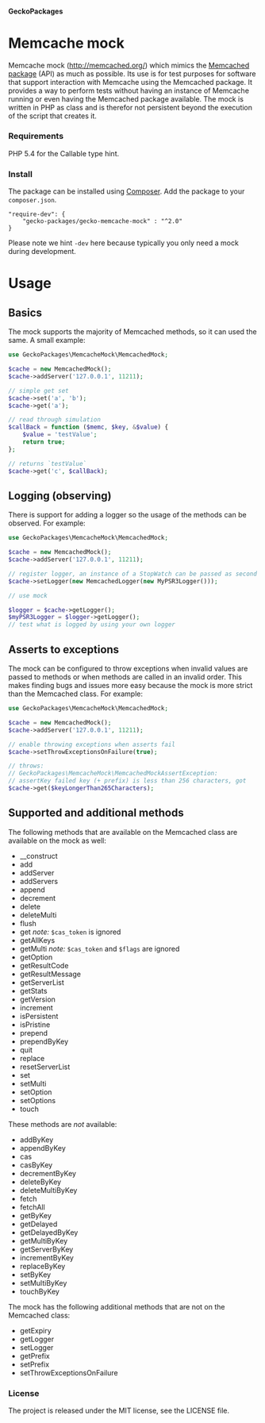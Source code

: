 #### GeckoPackages

# Memcache mock

Memcache mock (http://memcached.org/) which mimics the [Memcached package](http://php.net/manual/en/book.memcached.php) (API) as much as possible.
Its use is for test purposes for software that support interaction with Memcache using the Memcached package.
It provides a way to perform tests without having an instance of Memcache running or even having the Memcached package available.
The mock is written in PHP as class and is therefor not persistent beyond the execution of the script that creates it.

### Requirements

PHP 5.4 for the Callable type hint.

### Install

The package can be installed using [Composer](https://getcomposer.org/).
Add the package to your `composer.json`.

```
"require-dev": {
    "gecko-packages/gecko-memcache-mock" : "^2.0"
}
```

Please note we hint `-dev` here because typically you only need a mock during development.

# Usage

## Basics

The mock supports the majority of Memcached methods, so it can used the same.
A small example:

```php
use GeckoPackages\MemcacheMock\MemcachedMock;

$cache = new MemcachedMock();
$cache->addServer('127.0.0.1', 11211);

// simple get set
$cache->set('a', 'b');
$cache->get('a');

// read through simulation
$callBack = function ($memc, $key, &$value) {
    $value = 'testValue';
    return true;
};

// returns `testValue`
$cache->get('c', $callBack);
```

## Logging (observing)

There is support for adding a logger so the usage of the methods can be observed.
For example:

```php
use GeckoPackages\MemcacheMock\MemcachedMock;

$cache = new MemcachedMock();
$cache->addServer('127.0.0.1', 11211);

// register logger, an instance of a StopWatch can be passed as second argument
$cache->setLogger(new MemcachedLogger(new MyPSR3Logger()));

// use mock

$logger = $cache->getLogger();
$myPSR3Logger = $logger->getLogger();
// test what is logged by using your own logger
```

## Asserts to exceptions

The mock can be configured to throw exceptions when invalid values are passed to methods or
when methods are called in an invalid order.
This makes finding bugs and issues more easy because the mock is more strict than the Memcached class.
For example:

```php
use GeckoPackages\MemcacheMock\MemcachedMock;

$cache = new MemcachedMock();
$cache->addServer('127.0.0.1', 11211);

// enable throwing exceptions when asserts fail
$cache->setThrowExceptionsOnFailure(true);

// throws:
// GeckoPackages\MemcacheMock\MemcachedMockAssertException:
// assertKey failed key (+ prefix) is less than 256 characters, got
$cache->get($keyLongerThan265Characters);

```

## Supported and additional methods

The following methods that are available on the Memcached class are available on the mock as well:
* __construct
* add
* addServer
* addServers
* append
* decrement
* delete
* deleteMulti
* flush
* get *note:* `$cas_token` is ignored
* getAllKeys
* getMulti *note:* `$cas_token` and `$flags` are ignored
* getOption
* getResultCode
* getResultMessage
* getServerList
* getStats
* getVersion
* increment
* isPersistent
* isPristine
* prepend
* prependByKey
* quit
* replace
* resetServerList
* set
* setMulti
* setOption
* setOptions
* touch

These methods are _not_ available:
* addByKey
* appendByKey
* cas
* casByKey
* decrementByKey
* deleteByKey
* deleteMultiByKey
* fetch
* fetchAll
* getByKey
* getDelayed
* getDelayedByKey
* getMultiByKey
* getServerByKey
* incrementByKey
* replaceByKey
* setByKey
* setMultiByKey
* touchByKey

The mock has the following additional methods that are not on the Memcached class:
* getExpiry
* getLogger
* setLogger
* getPrefix
* setPrefix
* setThrowExceptionsOnFailure

### License

The project is released under the MIT license, see the LICENSE file.
